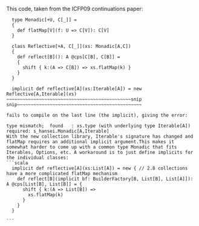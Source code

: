 This code, taken from the ICFP09 continuations paper:

~~~~~~~~~~~~~~~~~~~~~~~~~~~~~~~~~~~~~~~~~~~~~~snip snip~~~~~~~~~~~~~~~~~~~~~~~~~~~~~~~~~~~~~~~~~~~~~~
  type Monadic[+U, C[_]] =
  { 
    def flatMap[V](f: U => C[V]): C[V] 
  }

  class Reflective[+A, C[_]](xs: Monadic[A,C])
  { 
    def reflect[B](): A @cps[C[B], C[B]] =
    { 
	  shift { k:(A => C[B]) => xs.flatMap(k) }
	}
  } 

  implicit def reflective[A](xs:Iterable[A]) = new Reflective[A,Iterable](xs) 
~~~~~~~~~~~~~~~~~~~~~~~~~~~~~~~~~~~~~~~~~~~~~~snip snip~~~~~~~~~~~~~~~~~~~~~~~~~~~~~~~~~~~~~~~~~~~~~~

fails to compile on the last line (the implicit), giving the error:

type mismatch;  found   : xs.type (with underlying type Iterable[A])  required: s_hansei.Monadic[A,Iterable]
With the new collection library, Iterable's signature has changed and flatMap requires an additional implicit argument.This makes it somewhat harder to come up with a common type Monadic that fits Iterables, Options, etc. A workaround is to just define implicits for the individual classes:
```scala
  implicit def reflective[A](xs:List[A]) = new { // 2.8 collections have a more complicated flatMap mechanism
    def reflect[B](implicit bf: BuilderFactory[B, List[B], List[A]]): A @cps[List[B], List[B]] = {
      shift { k:(A => List[B]) =>
        xs.flatMap(k)
      }
    }
  }

```
